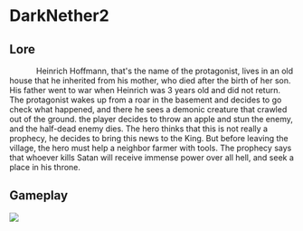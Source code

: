 # DarkNether2

## Lore
&nbsp;&nbsp;&nbsp;&nbsp;&nbsp;&nbsp;&nbsp;&nbsp;&nbsp;&nbsp;&nbsp;&nbsp;Heinrich Hoffmann, that's the name of the protagonist, lives in an old house that he inherited from his mother, who died after the birth of her son. His father went to war when Heinrich was 3 years old and did not return.
The protagonist wakes up from a roar in the basement and decides to go check what happened, and there he sees a demonic creature that crawled out of the ground. the player decides to throw an apple and stun the enemy, and the half-dead enemy dies. The hero thinks that this is not really a prophecy, he decides to bring this news to the King. But before leaving the village, the hero must help a neighbor farmer with tools.
The prophecy says that whoever kills Satan will receive immense power over all hell, and seek a place in his throne.

## Gameplay
[![](https://img.youtube.com/vi/1npO2ONmKUM/hqdefault.jpg)](https://youtu.be/1npO2ONmKUM)
